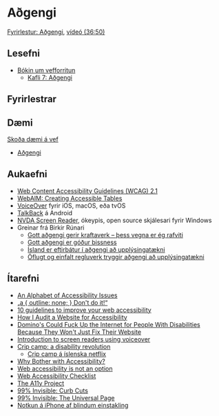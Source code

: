# Aðgengi

[Fyrirlestur: Aðgengi](1.adgengi.md), [vídeó (36:50)](https://youtu.be/8v_13WgcjOw)

## Lesefni

* [Bókin um vefforritun](https://bok.vefforritun.is/)
  * [Kafli 7: Aðgengi](https://bok.vefforritun.is/07.adgengi.html)
  
## Fyrirlestrar

## Dæmi

[Skoða dæmi á vef](https://vefforritun.github.io/vef1-2021/vikur/02/)

* [Aðgengi](daemi/4.adgengi-seo/a11y.html)

## Aukaefni

* [Web Content Accessibility Guidelines (WCAG) 2.1](https://www.w3.org/TR/WCAG21/)
* [WebAIM: Creating Accessible Tables](http://webaim.org/techniques/tables/)
* [VoiceOver](https://webaim.org/articles/voiceover/) fyrir iOS, macOS, eða tvOS
* [TalkBack](https://support.google.com/accessibility/android/answer/6283677?hl=en) á Android
* [NVDA Screen Reader](http://www.nvaccess.org/), ókeypis, open source skjálesari fyrir Windows
* Greinar frá Birkir Rúnari
  * [Gott aðgengi gerir kraftaverk – þess vegna er ég rafviti](https://bok.vefforritun.is/birkir1.html)
  * [Gott aðgengi er góður bissness](https://bok.vefforritun.is/birkir2.html)
  * [Ísland er eftirbátur í aðgengi að upplýsingatækni](https://bok.vefforritun.is/birkir3.html)
  * [Öflugt og einfalt regluverk tryggir aðgengi að upplýsingatækni](https://bok.vefforritun.is/birkir4.html)

## Ítarefni

* [An Alphabet of Accessibility Issues](https://the-pastry-box-project.net/anne-gibson/2014-July-31)
* [„a { outline: none; } Don't do it!“](http://outlinenone.com/)
* [10 guidelines to improve your web accessibility](https://aerolab.co/blog/web-accessibility/)
* [How I Audit a Website for Accessibility](http://marcysutton.com/how-i-audit-a-website-for-accessibility/)
* [Domino's Could Fuck Up the Internet for People With Disabilities Because They Won't Just Fix Their Website](https://gizmodo.com/dominos-could-fuck-up-the-internet-for-everyone-with-di-1836794767/amp)
* [Introduction to screen readers using voiceover](https://thegymnasium.com/take5/introduction-to-screen-readers-using-voiceover)
* [Crip camp: a disability revolution](https://www.youtube.com/watch?v=XRrIs22plz0)
  * [Crip camp á íslenska netflix](https://www.netflix.com/watch/81001496)
* [Why Bother with Accessibility?](https://24ways.org/2013/why-bother-with-accessibility/)
* [Web accessibility is not an option](https://vimeo.com/133535000)
* [Web Accessibility Checklist](https://websitesetup.org/web-accessibility-checklist/)
* [The A11y Project](https://www.a11yproject.com/)
* [99% Invisible: Curb Cuts](https://99percentinvisible.org/episode/curb-cuts/)
* [99% Invisible: The Universal Page](https://99percentinvisible.org/episode/the-universal-page/)
* [Notkun á iPhone af blindum einstakling](https://twitter.com/Kristy_Viers/status/1287189581926981634)

